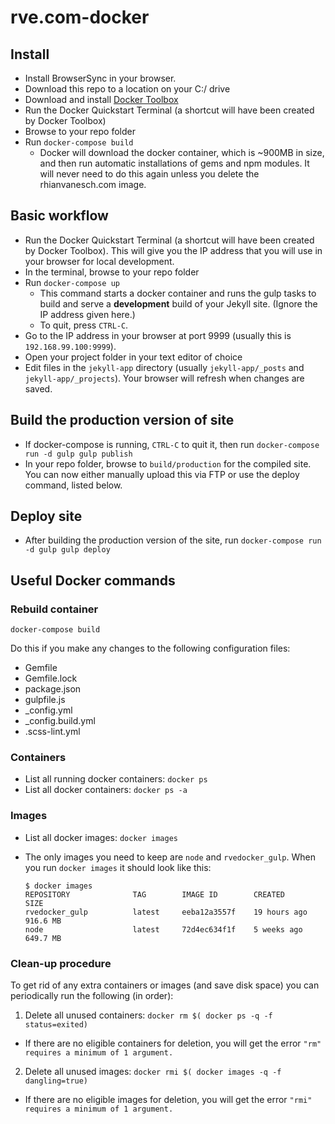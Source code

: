 # rve.com-docker

## Install
- Install BrowserSync in your browser.
- Download this repo to a location on your C:/ drive
- Download and install [Docker Toolbox](http://www.docker.com/products/docker-toolbox)
- Run the Docker Quickstart Terminal (a shortcut will have been created by Docker Toolbox)
- Browse to your repo folder
- Run `docker-compose build`
  - Docker will download the docker container, which is ~900MB in size, and then run automatic installations of gems and npm modules. It will never need to do this again unless you delete the rhianvanesch.com image.


## Basic workflow
- Run the Docker Quickstart Terminal (a shortcut will have been created by Docker Toolbox). This will give you the IP address that you will use in your browser for local development.
- In the terminal, browse to your repo folder
- Run `docker-compose up`
  - This command starts a docker container and runs the gulp tasks to build and serve a **development** build of your Jekyll site. (Ignore the IP address given here.)
  - To quit, press `CTRL-C`.
- Go to the IP address in your browser at port 9999 (usually this is `192.168.99.100:9999`).
- Open your project folder in your text editor of choice
- Edit files in the `jekyll-app` directory (usually `jekyll-app/_posts` and `jekyll-app/_projects`). Your browser will refresh when changes are saved.

## Build the production version of site
- If docker-compose is running, `CTRL-C` to quit it, then run `docker-compose run -d gulp gulp publish`
- In your repo folder, browse to `build/production` for the compiled site. You can now either manually upload this via FTP or use the deploy command, listed below.

## Deploy site
- After building the production version of the site, run `docker-compose run -d gulp gulp deploy`

## Useful Docker commands

### Rebuild container

`docker-compose build`

Do this if you make any changes to the following configuration files:
- Gemfile
- Gemfile.lock
- package.json
- gulpfile.js
- _config.yml
- _config.build.yml
- .scss-lint.yml

### Containers

- List all running docker containers: `docker ps`
- List all docker containers: `docker ps -a`

### Images

- List all docker images: `docker images`
- The only images you need to keep are `node` and `rvedocker_gulp`. When you run `docker images` it should look like this:

  ```
  $ docker images
  REPOSITORY              TAG        IMAGE ID        CREATED         SIZE
  rvedocker_gulp          latest     eeba12a3557f    19 hours ago    916.6 MB
  node                    latest     72d4ec634f1f    5 weeks ago     649.7 MB
  ```

### Clean-up procedure
To get rid of any extra containers or images (and save disk space) you can periodically run the following (in order):

1. Delete all unused containers: `docker rm $( docker ps -q -f status=exited)`
  - If there are no eligible containers for deletion, you will get the error `"rm" requires a minimum of 1 argument.`
2. Delete all unused images: `docker rmi $( docker images -q -f dangling=true)`
  - If there are no eligible images for deletion, you will get the error `"rmi" requires a minimum of 1 argument.`
